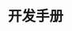 ---
layout: home

title: 开发手册
titleTemplate: 欢迎使用一键虚拟化项目开发手册，欢迎你提出高质量的Pull Request，帮助一键虚拟化项目变得更好！

hero:
  name: 开发手册
  text: 开发手册
  image: https://cdn.spiritlhl.net/https://raw.githubusercontent.com/spiritlhls/pages/main/logo.png
  actions:
    - theme: brand
      text: 开始使用 →
      link: /developer/l10n
---